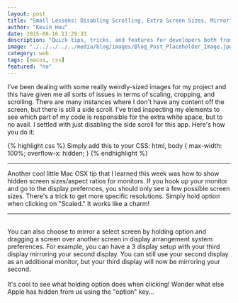 ```yaml
---
layout: post
title: "Small Lessons: Disabling Scrolling, Extra Screen Sizes, Mirroring and Screen Arrangement Tricks"
author: "Kevin Hou"
date: 2015-08-16 11:29:33
description: "Quick tips, tricks, and features for developers both from a technical standpoint and productivity standpoint."
image: "./../../../../media/blog/images/Blog_Post_Placeholder_Image.jpg"
category: web
tags: [macos, css]
featured: "no"
---
```

I've been dealing with some really weirdly-sized images for my project and this have given me all sorts of issues in terms of scaling, cropping, and scrolling. There are many instances where I don't have any content off the screen, but there is still a side scroll. I've tried inspecting my elements to see which part of my code is responsible for the extra white space, but to no avail. I settled with just disabling the side scroll for this app. Here's how you do it:

{% highlight css %}
Simply add this to your CSS:
html, body {
  max-width: 100%;
  overflow-x: hidden;
}
{% endhighlight %}
<hr />
Another cool little Mac OSX tip that I learned this week was how to show hidden screen sizes/aspect ratios for monitors. If you hook up your monitor and go to the display prefernces, you should only see a few possible screen sizes. There's a trick to get more specific resolutions. Simply hold option when clicking on "Scaled." It works like a charm!
<br />
<hr />
<br />
You can also choose to mirror a select screen by holding option and dragging a screen over another screen in display arrangement system preferences. For example, you can have a 3 display setup with your third display mirroring your second display. You can still use your second display as an additional monitor, but your third display will now be mirroring your second.
<br />
<br />
It's cool to see what holding option does when clicking! Wonder what else Apple has hidden from us using the "option" key...
